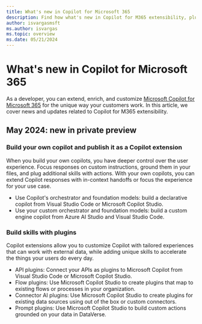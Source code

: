 ```yaml
---
title: What's new in Copilot for Microsoft 365
description: Find how what's new in Copilot for M365 extensibility, plugins, declarative copilots, custom engine copilots, connectors and more.
author: isvargasmsft
ms.author: isvargas
ms.topic: overview
ms.date: 05/21/2024
---
```


# What's new in Copilot for Microsoft 365

As a developer, you can extend, enrich, and customize [Microsoft Copilot for Microsoft 365](/microsoft-365-copilot/microsoft-365-copilot-overview) for the unique way your customers work. In this article, we cover news and updates related to Copilot for M365 extensibility.

## May 2024: new in private preview

### Build your own copilot and publish it as a Copilot extension

When you build your own copilots, you have deeper control over the user experience. Focus responses on custom instructions, ground them in your files, and plug additional skills with actions. With your own copilots, you can extend Copilot responses with in-context handoffs or focus the experience for your use case.

- Use Copilot's orchestrator and foundation models: build a declarative copilot from Visual Studio Code or Microsoft Copilot Studio.
- Use your custom orchestrator and foundation models: build a custom engine copilot from Azure AI Studio and Visual Studio Code.

### Build skills with plugins

Copilot extensions allow you to customize Copilot with tailored experiences that can work with external data, while adding unique skills to accelerate the things your users do every day.

- API plugins: Connect your APIs as plugins to Microsoft Copilot from Visual Studio Code or Microsoft Copilot Studio.
- Flow plugins: Use Microsoft Copilot Studio to create plugins that map to existing flows or processes in your organization.
- Connector AI plugins: Use Microsoft Copilot Studio to create plugins for existing data sources using out of the box or custom connectors.
- Prompt plugins: Use Microsoft Copilot Studio to build custom actions grounded on your data in DataVerse.
